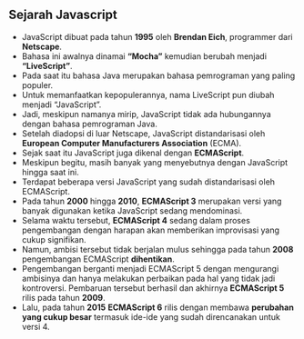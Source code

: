 ## Sejarah Javascript

- JavaScript dibuat pada tahun **1995** oleh **Brendan Eich**, programmer dari **Netscape**.
- Bahasa ini awalnya dinamai **“Mocha”** kemudian berubah menjadi **“LiveScript”**.
- Pada saat itu bahasa Java merupakan bahasa pemrograman yang paling populer.
- Untuk memanfaatkan kepopulerannya, nama LiveScript pun diubah menjadi “JavaScript”.
- Jadi, meskipun namanya mirip, JavaScript tidak ada hubungannya dengan bahasa pemrograman Java.
- Setelah diadopsi di luar Netscape, JavaScript distandarisasi oleh **European Computer Manufacturers Association** (ECMA).
- Sejak saat itu JavaScript juga dikenal dengan **ECMAScript**.
- Meskipun begitu, masih banyak yang menyebutnya dengan JavaScript hingga saat ini.
- Terdapat beberapa versi JavaScript yang sudah distandarisasi oleh ECMAScript.
- Pada tahun **2000** hingga **2010**, **ECMAScript 3** merupakan versi yang banyak digunakan ketika JavaScript sedang mendominasi.
- Selama waktu tersebut, **ECMAScript 4** sedang dalam proses pengembangan dengan harapan akan memberikan improvisasi yang cukup signifikan.
- Namun, ambisi tersebut tidak berjalan mulus sehingga pada tahun **2008** pengembangan ECMAScript **dihentikan**.
- Pengembangan berganti menjadi ECMAScript 5 dengan mengurangi ambisinya dan hanya melakukan perbaikan pada hal yang tidak jadi kontroversi. Pembaruan tersebut berhasil dan akhirnya **ECMAScript 5** rilis pada tahun **2009**.
- Lalu, pada tahun **2015** **ECMAScript 6** rilis dengan membawa **perubahan yang cukup besar** termasuk ide-ide yang sudah direncanakan untuk versi 4.
